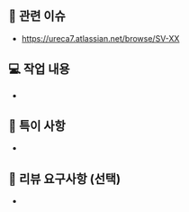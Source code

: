## 📝 관련 이슈

- https://ureca7.atlassian.net/browse/SV-XX

## 💻 작업 내용

- 

## 🙇 특이 사항

- 


## 👻 리뷰 요구사항 (선택)
- 

<br><br>
